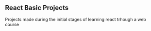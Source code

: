 ## React Basic Projects
Projects made during the initial stages of learning react trhough a web course
